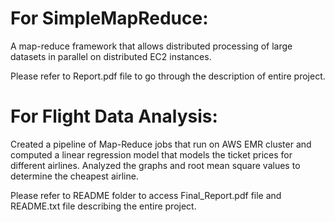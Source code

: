 # For SimpleMapReduce:
A map-reduce framework that allows distributed processing of large datasets in parallel on distributed EC2 instances.

Please refer to Report.pdf file to go through the description of entire project.

# For Flight Data Analysis:
Created a pipeline of Map-Reduce jobs that run on AWS EMR cluster and computed a linear regression model that models the ticket prices for different airlines.
Analyzed the graphs and root mean square values to determine the cheapest airline.

Please refer to README folder to access Final_Report.pdf file and README.txt file describing the entire project.


